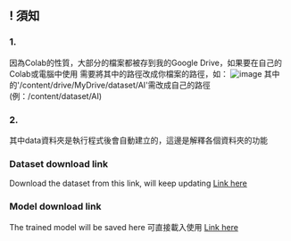## ! 須知
### 1.
因為Colab的性質，大部分的檔案都被存到我的Google Drive，如果要在自己的Colab或電腦中使用
需要將其中的路徑改成你檔案的路徑，如：
![image](https://github.com/user-attachments/assets/45b393f7-2a13-4e02-aefc-9701a71b6b5d)
其中的'/content/drive/MyDrive/dataset/AI'需改成自己的路徑(例：/content/dataset/AI)

### 2.
其中data資料夾是執行程式後會自動建立的，這邊是解釋各個資料夾的功能

### Dataset download link
Download the dataset from this link, will keep updating
[Link here](https://drive.google.com/drive/folders/1-5zeMFUZLNKMER7GQbD6TaiOSyoC-mKD?usp=sharing)

### Model download link
The trained model will be saved here
可直接載入使用
[Link here](https://drive.google.com/drive/folders/1zkMcR0KKC4zdEq2hsj-f0PU3iBL719eK?usp=sharing)
